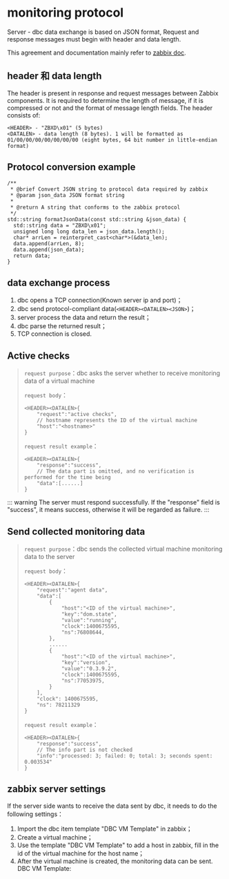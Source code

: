 # monitoring protocol
Server - dbc data exchange is based on JSON format, Request and response messages must begin with header and data length.

This agreement and documentation mainly refer to [zabbix doc](https://www.zabbix.com/documentation/5.0/zh/manual/appendix/protocols).

## header 和 data length
The header is present in response and request messages between Zabbix components. It is required to determine the length of message, if it is compressed or not and the format of message length fields. The header consists of:
```
<HEADER> - "ZBXD\x01" (5 bytes)
<DATALEN> - data length (8 bytes). 1 will be formatted as 01/00/00/00/00/00/00/00 (eight bytes, 64 bit number in little-endian format)
```

## Protocol conversion example
```
/**
 * @brief Convert JSON string to protocol data required by zabbix
 * @param json_data JSON format string
 * 
 * @return A string that conforms to the zabbix protocol
 */
std::string formatJsonData(const std::string &json_data) {
  std::string data = "ZBXD\x01";
  unsigned long long data_len = json_data.length();
  char* arrLen = reinterpret_cast<char*>(&data_len);
  data.append(arrLen, 8);
  data.append(json_data);
  return data;
}
```

## data exchange process
1. dbc opens a TCP connection(Known server ip and port)；
2. dbc send protocol-compliant data(`<HEADER><DATALEN><JSON>`)；
3. server process the data and return the result；
4. dbc parse the returned result；
5. TCP connection is closed.

## Active checks
>`request purpose`：dbc asks the server whether to receive monitoring data of a virtual machine
>
>`request body`：
>    ```
>    <HEADER><DATALEN>{
>        "request":"active checks",
>        // hostname represents the ID of the virtual machine
>        "host":"<hostname>"
>    }
>    ```
>
>`request result example`：
>    ```
>    <HEADER><DATALEN>{
>        "response":"success",
>        // The data part is omitted, and no verification is performed for the time being
>        "data":[......]
>    }
>    ```

::: warning
The server must respond successfully. If the "response" field is "success", it means success, otherwise it will be regarded as failure.
:::

## Send collected monitoring data
>`request purpose`：dbc sends the collected virtual machine monitoring data to the server
>
>`request body`：
>    ```
>    <HEADER><DATALEN>{
>        "request":"agent data",
>        "data":[
>            {
>                "host":"<ID of the virtual machine>",
>                "key":"dom.state",
>                "value":"running",
>                "clock":1400675595,
>                "ns":76808644,
>            },
>            ......
>            {
>                "host":"<ID of the virtual machine>",
>                "key":"version",
>                "value":"0.3.9.2",
>                "clock":1400675595,
>                "ns":77053975,
>            }
>        ],
>        "clock": 1400675595,
>        "ns": 78211329
>    }
>    ```
>
>`request result example`：
>    ```
>    <HEADER><DATALEN>{
>        "response":"success",
>        // The info part is not checked
>        "info":"processed: 3; failed: 0; total: 3; seconds spent: 0.003534"
>    }
>    ```

## zabbix server settings
If the server side wants to receive the data sent by dbc, it needs to do the following settings：
1. Import the dbc item template "DBC VM Template" in zabbix；
2. Create a virtual machine；
3. Use the template "DBC VM Template" to add a host in zabbix, fill in the id of the virtual machine for the host name；
4. After the virtual machine is created, the monitoring data can be sent.
  DBC VM Template:
  
  
